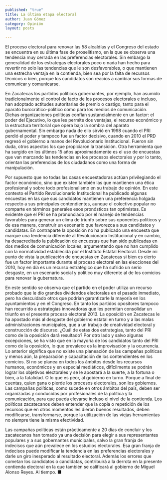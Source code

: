 ```yaml
---
published: "true"
title: La última etapa electoral
author: Juan Gómez
category: Opinión
layout: posts

---
```


El proceso electoral para renovar las 58 alcaldías y el Congreso del estado se encuentra en su última fase de proselitismo, en la que se observa una tendencia muy cerrada en las preferencias electorales.
Sin embargo la generalidad de los estrategas electorales poco o nada han hecho para revertir no solo las tendencias que le son desfavorables, o que mantienen una estrecha ventaja en la contienda, bien sea por la falta de recursos técnicos o bien, porque los candidatos son reacios a cambiar sus formas de comunicar y comunicarse.

En Zacatecas los partidos políticos gobernantes, por ejemplo, han asumido tradicionalmente el control de facto de los procesos electorales e incluso, han adoptado actitudes autoritarias de premio o castigo, tanto para el aparato burocrático-político como para los medios de comunicación.
Dichas organizaciones políticas confían sustancialmente en un factor: el poder del Ejecutivo, lo que les permite dos ventajas, el recurso económico y la estructura territorial que opera bajo la sombra del aparato gubernamental.
Sin embargo nada de ello sirvió en 1998 cuando el PRI perdió el poder y tampoco fue un factor decisivo, cuando en 2010 el PRD regresó el gobierno a manos del Revolucionario Institucional. Fueron sin duda, otros aspectos los que propiciaron la transición.
Otra herramienta que ha surgido en los últimos 15 años aproximadamente es el uso de encuestas que van marcando las tendencias en los procesos electorales y por lo tanto, orientan las preferencias de los ciudadanos como una forma de manipulación.

Por supuesto que no todas las casas encuestadoras actúan privilegiando el factor económico, sino que existen también las que mantienen una ética profesional y sobre todo profesionalismo en su trabajo de opinión.
En este contexto el Partido Revolucionario Institucional ha publicado algunas encuestas en las que sus candidatos mantienen una preferencia holgada respecto a sus principales contendientes, aunque el colectivo popular no comparte en términos generales esos pronósticos tan optimistas.
Es evidente que el PRI se ha pronunciado por el manejo de tendencias favorables para generar un clima de triunfo sobre sus oponentes políticos y de esa manera, construir un escenario que favorezca a sus candidatos y candidatas.
En contraparte la oposición no ha publicado una encuesta que marque una tendencia diferente al Revolucionario Institucional y en cambio, ha desacreditado la publicación de encuestas que han sido publicadas en dos medios de comunicación locales, argumentando que no han cumplido con la normatividad establecida por el Instituto Estatal Electoral.
Desde mi punto de vista la publicación de encuestas en Zacatecas si bien es cierto fue un factor importante durante el proceso electoral en las elecciones del 2010, hoy en día es un recurso estratégico que ha sufrido un serio desgaste, en un escenario social y político muy diferente al de los comicios para renovar la gubernatura.

En este sentido se observa que el partido en el poder utiliza un recurso probado que le dio grandes dividendos electorales en el pasado inmediato, pero ha descuidado otros que podrían garantizarle la mayoría en los ayuntamientos y en el Congreso.
En tanto los partidos opositores tampoco han recurrido a estrategias innovadoras que les permitan consolidar un triunfo en el presente proceso electoral 2013.
La oposición en Zacatecas le ha apostado más al desgaste del gobierno estatal en turno y a las malas administraciones municipales, que a un trabajo de creatividad electoral y construcción de discurso.
¿Cuál de estas dos estrategias, tanto del PRI como de la oposición dará resultado?
Por otro lado y salvo algunas excepciones, se ha visto que en la mayoría de los candidatos tanto del PRI como de la oposición, lo que prevalece es la improvisación y la ocurrencia.
Lo anterior significa que no existe una planeación de las campañas políticas y menos aún, la preparación y capacitación de los contendientes en los comicios.
Si no se planea en todos los ámbitos desde los recursos humanos, económicos y en especial mediáticos, difícilmente se podrán lograr los objetivos electorales y se le apostará a la suerte, a la fortuna o bien, a la fatalidad.
O lo que es peor, al gobierno en turno.
Porque a final de cuentas, quien gana o pierde los procesos electorales, son los gobiernos.
Las campañas políticas, como sucede en otros ámbitos del país, deben ser organizadas y conducidas por profesionales de la política y la comunicación, para que pueda elevarse incluso el nivel de la contienda.
Los políticos zacatecanos deben entender que la copia o repetición de los recursos que en otros momentos les dieron buenos resultados, deben modificarse, transformarse, porque la utilización de las viejas herramientas no siempre tiene la misma efectividad.

Las campañas políticas están prácticamente a 20 días de concluir y los zacatecanos han tomado ya una decisión para elegir a sus representantes populares y a sus gobernantes municipales, salvo la gran franja de indecisos que aún prevalece en los estudios electorales.
Esa gran franja de indecisos puede modificar la tendencia en las preferencias electorales y darle un giro inesperado al resultado electoral.
Además los errores que cometan los candidatos o candidatas, contribuirá a la derrota en la presente contienda electoral en la que también se calificará al gobierno de Miguel Alonso Reyes.
Al tiempo. ■
